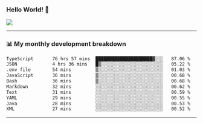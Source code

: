 ### Hello World! 👋

<a>
  <img align="center" src="https://github-readme-stats.vercel.app/api?username=megatunger&count_private=true&include_all_commits=true&bg_color=30,56CCF2,2F80ED&title_color=fff&text_color=fff" />
</a>

------
### 📊 My monthly development breakdown

<!--START_SECTION:waka-->

```txt
TypeScript       76 hrs 57 mins  █████████████████████▓░░░   87.06 %
JSON             4 hrs 36 mins   █▒░░░░░░░░░░░░░░░░░░░░░░░   05.22 %
.env file        54 mins         ▒░░░░░░░░░░░░░░░░░░░░░░░░   01.03 %
JavaScript       36 mins         ▒░░░░░░░░░░░░░░░░░░░░░░░░   00.68 %
Bash             36 mins         ▒░░░░░░░░░░░░░░░░░░░░░░░░   00.68 %
Markdown         32 mins         ░░░░░░░░░░░░░░░░░░░░░░░░░   00.62 %
Text             31 mins         ░░░░░░░░░░░░░░░░░░░░░░░░░   00.59 %
YAML             29 mins         ░░░░░░░░░░░░░░░░░░░░░░░░░   00.55 %
Java             28 mins         ░░░░░░░░░░░░░░░░░░░░░░░░░   00.53 %
XML              27 mins         ░░░░░░░░░░░░░░░░░░░░░░░░░   00.52 %
```

<!--END_SECTION:waka-->

------
